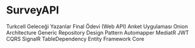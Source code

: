 # SurveyAPI
Turkcell Geleceği Yazanlar Final Ödevi (Web API) Anket Uygulaması
Onion Architecture
Generic Repository Design Pattern
Automapper
MediatR
JWT
CQRS
SignalR
TableDependency
Entity Framework Core
